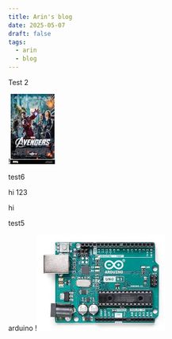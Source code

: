 ```yaml
---
title: Arin's blog
date: 2025-05-07
draft: false
tags:
  - arin
  - blog
---
```

Test 2

!![Image Description](/images/Avegers%202.png)



test6

hi 123

hi

test5

arduino
!![Image Description](/images/test.png)


